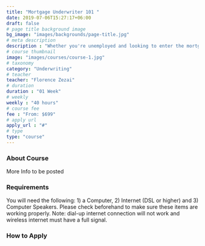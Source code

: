 ```yaml
---
title: "Mortgage Underwriter 101 "
date: 2019-07-06T15:27:17+06:00
draft: false
# page title background image
bg_image: "images/backgrounds/page-title.jpg"
# meta description
description : "Whether you're unemployed and looking to enter the mortgage underwriting profession, or you're currently working at a bank or lender as an underwriter or processor, this training program will provide the skills you need to succeed as an effective mortgage professional. Also ideal for loan processing & underwriting managers looking to train their existing staff on underwriting principles."
# course thumbnail
image: "images/courses/course-1.jpg"
# taxonomy
category: "Underwriting"
# teacher
teacher: "Florence Zezai"
# duration
duration : "01 Week"
# weekly
weekly : "40 hours"
# course fee
fee : "From: $699"
# apply url
apply_url : "#"
# type
type: "course"
---
```



### About Course

More Info to be posted</p>

### Requirements



You will need the following: 1) a Computer, 2) Internet (DSL or higher) and 3) Computer Speakers. Please check beforehand to make sure these items are working properly. Note: dial-up internet connection will not work and wireless internet must have a full signal.


### How to Apply

